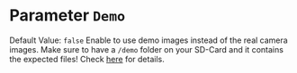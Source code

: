 # Parameter `Demo`
Default Value: `false`
Enable to use demo images instead of the real camera images.
Make sure to have a `/demo` folder on your SD-Card and it contains the expected files!
Check [here](../Demo-Mode) for details. 
